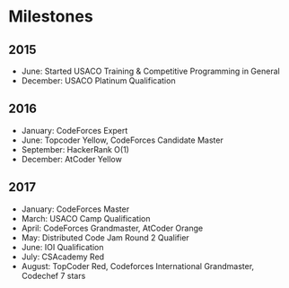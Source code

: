 # Milestones

## 2015

 * June: Started USACO Training & Competitive Programming in General
 * December: USACO Platinum Qualification

## 2016

 * January: CodeForces Expert
 * June: Topcoder Yellow, CodeForces Candidate Master
 * September: HackerRank O(1)
 * December: AtCoder Yellow

## 2017
 * January: CodeForces Master
 * March: USACO Camp Qualification
 * April: CodeForces Grandmaster, AtCoder Orange
 * May: Distributed Code Jam Round 2 Qualifier
 * June: IOI Qualification
 * July: CSAcademy Red
 * August: TopCoder Red, Codeforces International Grandmaster, Codechef 7 stars


